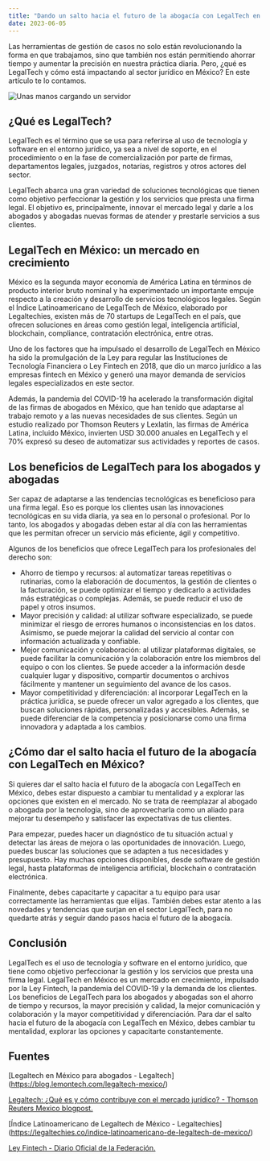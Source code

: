 ```yaml
---
title: "Dando un salto hacia el futuro de la abogacía con LegalTech en México"
date: 2023-06-05
---
```


Las herramientas de gestión de casos no solo están revolucionando la forma en que trabajamos, sino que también nos están permitiendo ahorrar tiempo y aumentar la precisión en nuestra práctica diaria. Pero, ¿qué es LegalTech y cómo está impactando al sector jurídico en México? En este artículo te lo contamos.

![Unas manos cargando un servidor](https://th.bing.com/th/id/OIG.kdS3TdbQyWBqRY.oaGam?pid=ImgGn)

## ¿Qué es LegalTech?

LegalTech es el término que se usa para referirse al uso de tecnología y software en el entorno jurídico, ya sea a nivel de soporte, en el procedimiento o en la fase de comercialización por parte de firmas, departamentos legales, juzgados, notarías, registros y otros actores del sector.

LegalTech abarca una gran variedad de soluciones tecnológicas que tienen como objetivo perfeccionar la gestión y los servicios que presta una firma legal. El objetivo es, principalmente, innovar el mercado legal y darle a los abogados y abogadas nuevas formas de atender y prestarle servicios a sus clientes.

## LegalTech en México: un mercado en crecimiento

México es la segunda mayor economía de América Latina en términos de producto interior bruto nominal y ha experimentado un importante empuje respecto a la creación y desarrollo de servicios tecnológicos legales. Según el Índice Latinoamericano de LegalTech de México, elaborado por Legaltechies, existen más de 70 startups de LegalTech en el país, que ofrecen soluciones en áreas como gestión legal, inteligencia artificial, blockchain, compliance, contratación electrónica, entre otras.

Uno de los factores que ha impulsado el desarrollo de LegalTech en México ha sido la promulgación de la Ley para regular las Instituciones de Tecnología Financiera o Ley Fintech en 2018, que dio un marco jurídico a las empresas fintech en México y generó una mayor demanda de servicios legales especializados en este sector.

Además, la pandemia del COVID-19 ha acelerado la transformación digital de las firmas de abogados en México, que han tenido que adaptarse al trabajo remoto y a las nuevas necesidades de sus clientes. Según un estudio realizado por Thomson Reuters y Lexlatin, las firmas de América Latina, incluido México, invierten USD 30.000 anuales en LegalTech y el 70% expresó su deseo de automatizar sus actividades y reportes de casos.

## Los beneficios de LegalTech para los abogados y abogadas

Ser capaz de adaptarse a las tendencias tecnológicas es beneficioso para una firma legal. Eso es porque los clientes usan las innovaciones tecnológicas en su vida diaria, ya sea en lo personal o profesional. Por lo tanto, los abogados y abogadas deben estar al día con las herramientas que les permitan ofrecer un servicio más eficiente, ágil y competitivo.

Algunos de los beneficios que ofrece LegalTech para los profesionales del derecho son:

- Ahorro de tiempo y recursos: al automatizar tareas repetitivas o rutinarias, como la elaboración de documentos, la gestión de clientes o la facturación, se puede optimizar el tiempo y dedicarlo a actividades más estratégicas o complejas. Además, se puede reducir el uso de papel y otros insumos.
- Mayor precisión y calidad: al utilizar software especializado, se puede minimizar el riesgo de errores humanos o inconsistencias en los datos. Asimismo, se puede mejorar la calidad del servicio al contar con información actualizada y confiable.
- Mejor comunicación y colaboración: al utilizar plataformas digitales, se puede facilitar la comunicación y la colaboración entre los miembros del equipo o con los clientes. Se puede acceder a la información desde cualquier lugar y dispositivo, compartir documentos o archivos fácilmente y mantener un seguimiento del avance de los casos.
- Mayor competitividad y diferenciación: al incorporar LegalTech en la práctica jurídica, se puede ofrecer un valor agregado a los clientes, que buscan soluciones rápidas, personalizadas y accesibles. Además, se puede diferenciar de la competencia y posicionarse como una firma innovadora y adaptada a los cambios.

## ¿Cómo dar el salto hacia el futuro de la abogacía con LegalTech en México?

Si quieres dar el salto hacia el futuro de la abogacía con LegalTech en México, debes estar dispuesto a cambiar tu mentalidad y a explorar las opciones que existen en el mercado. No se trata de reemplazar al abogado o abogada por la tecnología, sino de aprovecharla como un aliado para mejorar tu desempeño y satisfacer las expectativas de tus clientes.

Para empezar, puedes hacer un diagnóstico de tu situación actual y detectar las áreas de mejora o las oportunidades de innovación. Luego, puedes buscar las soluciones que se adapten a tus necesidades y presupuesto. Hay muchas opciones disponibles, desde software de gestión legal, hasta plataformas de inteligencia artificial, blockchain o contratación electrónica.

Finalmente, debes capacitarte y capacitar a tu equipo para usar correctamente las herramientas que elijas. También debes estar atento a las novedades y tendencias que surjan en el sector LegalTech, para no quedarte atrás y seguir dando pasos hacia el futuro de la abogacía.

## Conclusión

LegalTech es el uso de tecnología y software en el entorno jurídico, que tiene como objetivo perfeccionar la gestión y los servicios que presta una firma legal. LegalTech en México es un mercado en crecimiento, impulsado por la Ley Fintech, la pandemia del COVID-19 y la demanda de los clientes. Los beneficios de LegalTech para los abogados y abogadas son el ahorro de tiempo y recursos, la mayor precisión y calidad, la mejor comunicación y colaboración y la mayor competitividad y diferenciación. Para dar el salto hacia el futuro de la abogacía con LegalTech en México, debes cambiar tu mentalidad, explorar las opciones y capacitarte constantemente.

## Fuentes

[Legaltech en México para abogados - Legaltech] (https://blog.lemontech.com/legaltech-mexico/)

[Legaltech: ¿Qué es y cómo contribuye con el mercado jurídico? - Thomson Reuters Mexico blogpost.](https://www.thomsonreutersmexico.com/es-mx/soluciones-legales/blog-legal/legaltech-que-es-y-como-contribuye-con-el-mercado-juridico)

[Índice Latinoamericano de Legaltech de México - Legaltechies] (https://legaltechies.co/indice-latinoamericano-de-legaltech-de-mexico/)

[Ley Fintech - Diario Oficial de la Federación.](https://www.dof.gob.mx/nota_detalle.php?codigo=5515623&fecha=09/03/2018)
